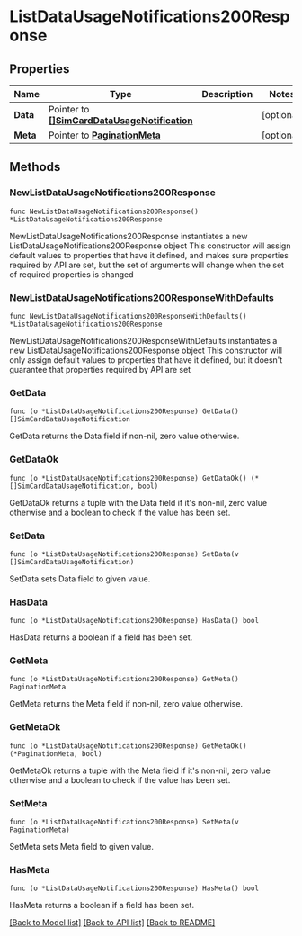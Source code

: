 # ListDataUsageNotifications200Response

## Properties

Name | Type | Description | Notes
------------ | ------------- | ------------- | -------------
**Data** | Pointer to [**[]SimCardDataUsageNotification**](SimCardDataUsageNotification.md) |  | [optional] 
**Meta** | Pointer to [**PaginationMeta**](PaginationMeta.md) |  | [optional] 

## Methods

### NewListDataUsageNotifications200Response

`func NewListDataUsageNotifications200Response() *ListDataUsageNotifications200Response`

NewListDataUsageNotifications200Response instantiates a new ListDataUsageNotifications200Response object
This constructor will assign default values to properties that have it defined,
and makes sure properties required by API are set, but the set of arguments
will change when the set of required properties is changed

### NewListDataUsageNotifications200ResponseWithDefaults

`func NewListDataUsageNotifications200ResponseWithDefaults() *ListDataUsageNotifications200Response`

NewListDataUsageNotifications200ResponseWithDefaults instantiates a new ListDataUsageNotifications200Response object
This constructor will only assign default values to properties that have it defined,
but it doesn't guarantee that properties required by API are set

### GetData

`func (o *ListDataUsageNotifications200Response) GetData() []SimCardDataUsageNotification`

GetData returns the Data field if non-nil, zero value otherwise.

### GetDataOk

`func (o *ListDataUsageNotifications200Response) GetDataOk() (*[]SimCardDataUsageNotification, bool)`

GetDataOk returns a tuple with the Data field if it's non-nil, zero value otherwise
and a boolean to check if the value has been set.

### SetData

`func (o *ListDataUsageNotifications200Response) SetData(v []SimCardDataUsageNotification)`

SetData sets Data field to given value.

### HasData

`func (o *ListDataUsageNotifications200Response) HasData() bool`

HasData returns a boolean if a field has been set.

### GetMeta

`func (o *ListDataUsageNotifications200Response) GetMeta() PaginationMeta`

GetMeta returns the Meta field if non-nil, zero value otherwise.

### GetMetaOk

`func (o *ListDataUsageNotifications200Response) GetMetaOk() (*PaginationMeta, bool)`

GetMetaOk returns a tuple with the Meta field if it's non-nil, zero value otherwise
and a boolean to check if the value has been set.

### SetMeta

`func (o *ListDataUsageNotifications200Response) SetMeta(v PaginationMeta)`

SetMeta sets Meta field to given value.

### HasMeta

`func (o *ListDataUsageNotifications200Response) HasMeta() bool`

HasMeta returns a boolean if a field has been set.


[[Back to Model list]](../README.md#documentation-for-models) [[Back to API list]](../README.md#documentation-for-api-endpoints) [[Back to README]](../README.md)


